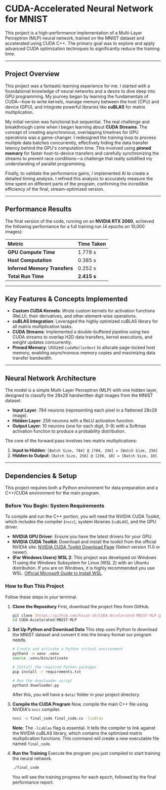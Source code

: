# CUDA-Accelerated Neural Network for MNIST

This project is a high-performance implementation of a Multi-Layer Perceptron (MLP) neural network, trained on the MNIST dataset and accelerated using CUDA C++. The primary goal was to explore and apply advanced CUDA optimization techniques to significantly reduce the training time.

---

## Project Overview

This project was a fantastic learning experience for me. I started with a foundational knowledge of neural networks and a desire to dive deep into GPU programming. My journey began by learning the fundamentals of CUDA—how to write kernels, manage memory between the host (CPU) and device (GPU), and integrate powerful libraries like **cuBLAS** for matrix multiplication.

My initial version was functional but sequential. The real challenge and breakthrough came when I began learning about **CUDA Streams**. The concept of creating asynchronous, overlapping timelines for GPU operations was a game-changer. I redesigned the training loop to process multiple data batches concurrently, effectively hiding the data transfer latency behind the GPU's computation time. This involved using **pinned memory** for faster host-to-device transfers and carefully synchronizing the streams to prevent race conditions—a challenge that really solidified my understanding of parallel programming.

Finally, to validate the performance gains, I implemented AI to create a detailed timing analysis. I refined this analysis to accurately measure the time spent on different parts of the program, confirming the incredible efficiency of the final, stream-optimized version.

---

## Performance Results

The final version of the code, running on an **NVIDIA RTX 2060**, achieved the following performance for a full training run (4 epochs on 10,000 images):

| Metric                  | Time Taken |
| :---------------------- | :--------- |
| **GPU Compute Time** | 1.778 s    |
| **Host Computation** | 0.385 s    |
| **Inferred Memory Transfers** | 0.252 s    |
| **Total Run Time** | **2.415 s**|

---

## Key Features & Concepts Implemented

* **Custom CUDA Kernels**: Wrote custom kernels for activation functions (ReLU), their derivatives, and other element-wise operations.
* **cuBLAS Integration**: Leveraged the highly optimized cuBLAS library for all matrix multiplication tasks.
* **CUDA Streams**: Implemented a double-buffered pipeline using two CUDA streams to overlap H2D data transfers, kernel executions, and weight updates concurrently.
* **Pinned Memory**: Utilized `cudaMallocHost` to allocate page-locked host memory, enabling asynchronous memory copies and maximizing data transfer bandwidth.

---

## Neural Network Architecture

The model is a simple Multi-Layer Perceptron (MLP) with one hidden layer, designed to classify the 28x28 handwritten digit images from the MNIST dataset.

* **Input Layer**: 784 neurons (representing each pixel in a flattened 28x28 image).
* **Hidden Layer**: 256 neurons with a ReLU activation function.
* **Output Layer**: 10 neurons (one for each digit, 0-9) with a Softmax activation function to produce a probability distribution.

The core of the forward pass involves two matrix multiplications:
1.  **Input to Hidden**: `[Batch Size, 784] @ [784, 256] = [Batch Size, 256]`
2.  **Hidden to Output**: `[Batch Size, 256] @ [256, 10] = [Batch Size, 10]`

---

## Dependencies & Setup

This project requires both a Python environment for data preparation and a C++/CUDA environment for the main program.

### Before You Begin: System Requirements

To compile and run the C++ portion, you will need the NVIDIA CUDA Toolkit, which includes the compiler (`nvcc`), system libraries (`cuBLAS`), and the GPU driver.
* **NVIDIA GPU Driver**: Ensure you have the latest drivers for your GPU.
* **NVIDIA CUDA Toolkit**: Download and install the toolkit from the official NVIDIA site: [NVIDIA CUDA Toolkit Download Page](https://developer.nvidia.com/cuda-downloads) (Select version 11.0 or newer).
* **(For Windows Users) WSL 2**: This project was developed on Windows 11 using the Windows Subsystem for Linux (WSL 2) with an Ubuntu distribution. If you are on Windows, it is highly recommended you use WSL. [Official Microsoft Guide to Install WSL](https://docs.microsoft.com/en-us/windows/wsl/install).

### How to Run This Project

Follow these steps in your terminal.

1.  **Clone the Repository**
    First, download the project files from GitHub.
    ```bash
    git clone [https://github.com/hasan-a5/CUDA-Accelerated-MNIST-MLP.git](https://github.com/hasan-a5/CUDA-Accelerated-MNIST-MLP.git)
    cd CUDA-Accelerated-MNIST-MLP
    ```

2.  **Set Up Python and Download Data**
    This step uses Python to download the MNIST dataset and convert it into the binary format our program needs.
    ```bash
    # Create and activate a Python virtual environment
    python3 -m venv .venv
    source .venv/bin/activate
    
    # Install the required Python packages
    pip install -r requirements.txt
    
    # Run the downloader script
    python3 downloader.py
    ```
    After this, you will have a `data/` folder in your project directory.

3.  **Compile the CUDA Program**
    Now, compile the main C++ file using NVIDIA's `nvcc` compiler.
    ```bash
    nvcc -o final_code final_code.cu -lcublas
    ```
    **Note**: The `-lcublas` flag is essential. It tells the compiler to link against the NVIDIA cuBLAS library, which contains the optimized matrix multiplication functions. This command will create a new executable file named `final_code`.

4.  **Run the Training**
    Execute the program you just compiled to start training the neural network.
    ```bash
    ./final_code
    ```
    You will see the training progress for each epoch, followed by the final performance report.
